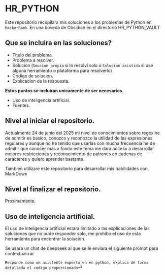 # HR_PYTHON
Este repositorio recopilara mis soluciones a los problemas de Python en `HackerRank`. En una boveda de Obsidian en el directorio HR_PYTHON_VAULT

## Que se incluira en las soluciones?
- Titulo del problema.
- Problema a resolver.
- Solucion (`Soucion propia` si lo resolvi solo o `Solucion asistida` si use alguna herramiento o plataforma para resolverlo)
- Codigo de solucion.
- Explicacion de la respuesta.
  
**Estos puntos se incluiran unicamente de ser necesarios.**
- Uso de inteligencia artificial.
- Fuentes.


## Nivel al iniciar el repositorio.

Actualmente 24 de junio del 2025 mi nivel de conocimientos sobre regex he de admitir es basico, conozco y reconozco la utilidad de las expresiones regulares y aunque no he tenido que usarlas con mucha frecuencia he de admitir que conocer mas a fondo este tema me dara acceso a desarrollar mejores restricciones y reconocimiento de patrones en cadenas de caracteres y quiero aprender bastante.

Tambien utilizare este repositorio para desarrollar mis habilidades con MarkDown

## Nivel al finalizar el repositorio.

Proximamente.


## Uso de inteligencia artificial.

El uso de inteligencia artificial estara limitado a las explicaciones de las soluciones que no pude responder solo, me prohibo el uso de esta herramienta para encontrar la solucion.

Se usara un chat de deepseek al que se le enviara el siguiente prompt para contextualizar 

```Responde como un asistente experto en en python, explica de forma detallada el codigo proporcionado```⏎ 